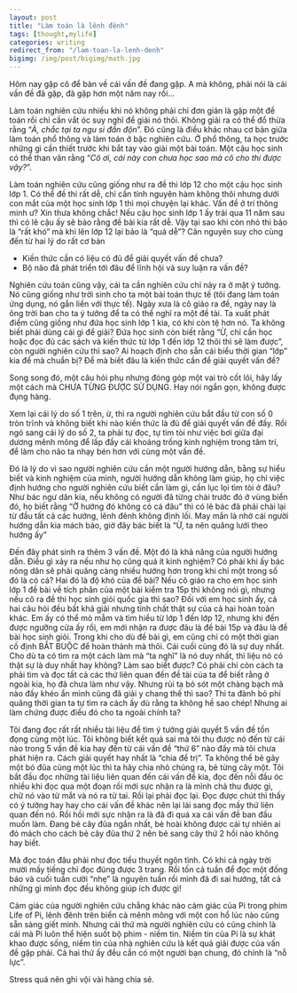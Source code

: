 ```yaml
---
layout: post
title: "Làm toán là lênh đênh"
tags: [thought,mylife]
categories: writing
redirect_from: "/lam-toan-la-lenh-denh"
bigimg: /img/post/bigimg/math.jpg
---
```


Hôm nay gặp cô để bàn về cái vấn đề đang gặp. A mà không, phải nói là cái vấn đề đã gặp, đã gặp hơn một năm nay rồi...

Làm toán nghiên cứu nhiều khi nó không phải chỉ đơn giản là gặp một đề toán rồi chỉ cần vắt óc suy nghĩ để giải nó thôi. Không giải ra có thể đổ thừa rằng “*À, chắc tại ta ngu si đần độn*”. Đó cũng là điều khác nhau cơ bản giữa làm toán phổ thông và làm toán ở bậc nghiên cứu. Ở phổ thông, ta học trước những gì cần thiết trước khi bắt tay vào giải một bài toán. Một cậu học sinh có thể than vãn rằng “*Cô ơi, cái này con chưa học sao mà cô cho thi được vậy?*”. 

Làm toán nghiên cứu cũng giống như ra đề thi lớp 12 cho một cậu học sinh lớp 1. Có thể đề thi rất dễ, chỉ cần tính nguyên hàm không thôi nhưng dưới con mắt của một học sinh lớp 1 thì mọi chuyện lại khác. Vấn đề ở trí thông minh ư? Xin thưa không chắc! Nếu cậu học sinh lớp 1 ấy trải qua 11 năm sau thì có lẽ cậu ấy sẽ bảo rằng đề bài kia rất dễ. Vậy tại sao khi còn nhỏ thì bảo là “rất khó” mà khi lên lớp 12 lại bảo là “quá dễ”? Căn nguyên suy cho cùng đến từ hai lý do rất cơ bản

- Kiến thức cần có liệu có đủ để giải quyết vấn đề chưa?
- Bộ não đã phát triển tới đâu để lĩnh hội và suy luận ra vấn đề?

Nghiên cứu toán cũng vậy, cái ta cần nghiên cứu chỉ nảy ra ở mặt ý tưởng. Nó cũng giống như trời sinh cho ta một bài toán thực tế (tôi đang làm toán ứng dụng, nó gắn liền với thực tế). Ngày xưa là cô giáo ra đề, ngày nay là ông trời ban cho ta ý tưởng để ta có thể nghĩ ra một đề tài. Ta xuất phát điểm cũng giống như đứa học sinh lớp 1 kia, có khi còn tệ hơn nó. Ta không biết phải dùng cái gì để giải? Đứa học sinh còn biết rằng “Ừ, chỉ cần học hoặc đọc đủ các sách và kiến thức từ lớp 1 đến lớp 12 thôi thì sẽ làm được”, còn người nghiên cứu thì sao? Ai hoạch định cho sẵn cái biểu thời gian “lớp” kia để mà chuẩn bị? Để mà biết đâu là kiến thức cần để giải quyết vấn đề?

Song song đó, một câu hỏi phụ nhưng đóng góp một vai trò cốt lõi, hãy lấy một cách mà CHƯA TỪNG ĐƯỢC SỬ DỤNG. Hay nói ngắn gọn, không được đụng hàng.

Xem lại cái lý do số 1 trên, ừ, thì ra người nghiên cứu bắt đầu từ con số 0 tròn trĩnh và không biết khi nào kiến thức là đủ để giải quyết vấn đề đấy. Rồi ngó sang cái lý do số 2, ta phải tự đọc, tự tìm tòi như việc bơi giữa đại dương mênh mông để lấp đầy cái khoảng trống kinh nghiệm trong tâm trí, để làm cho não ta nhạy bén hơn với cùng một vấn đề. 

Đó là lý do vì sao người nghiên cứu cần một người hướng dẫn, bằng sự hiểu biết và kinh nghiệm của mình, người hướng dẫn không làm giúp, họ chỉ việc định hướng cho người nghiên cứu biết cần làm gì, cần lục lọi tìm tòi ở đâu? Như bác ngư dân kia, nếu không có người đã từng chài trước đó ở vùng biển đó, họ biết rằng “Ờ hướng đó không có cá đâu” thì có lẽ bác đã phải chài lại từ đầu tất cả các hướng, lênh đênh không định lối. May mắn là nhờ cái người hướng dẫn kia mách bảo, giờ đây bác biết là “Ừ, ta nên quăng lưới theo hướng ấy”


Đến đây phát sinh ra thêm 3 vấn đề. Một đó là khả năng của người hướng dẫn. Điều gì xảy ra nếu như họ cũng quá ít kinh nghiệm? Có phải khi ấy bác nông dân sẽ phải quăng càng nhiều hướng hơn trong khi chỉ một trong số đó là có cá? Hai đó là độ khó của đề bài? Nếu cô giáo ra cho em học sinh lớp 1 đề bài về tích phân của một bài kiểm tra 15p thì không nói gì, nhưng nếu cô ra đề thi học sinh giỏi quốc gia thì sao? Đối với em học sinh ấy, cả hai câu hỏi đều bất khả giải nhưng tính chất thật sự của cả hai hoàn toàn khác. Em ấy có thể mò mẫm và tìm hiểu từ lớp 1 đến lớp 12, nhưng khi đến được ngưỡng cửa ấy rồi, em mới nhận ra được đâu là đề bài 15p và đâu là đề bài học sinh giỏi. Trong khi cho dù đề bài gì, em cũng chỉ có một thời gian cố định BẮT BUỘC để hoàn thành mà thôi. Cái cuối cùng đó là sự duy nhất. Cho dù ta có tìm ra một cách làm mà “ta nghĩ” là nó duy nhất, thì liệu nó có thật sự là duy nhất hay không? Làm sao biết được? Có phải chỉ còn cách ta phải tìm và đọc tất cả các thứ liên quan đến đề tài của ta để biết rằng ở ngoài kia, họ đã chưa làm như vậy. Nhưng rủi ta bỏ sót một chàng bạch mã nào đấy khéo ẩn mình cũng đã giải y chang thế thì sao? Thì ta đành bỏ phí quãng thời gian ta tự tìm ra cách ấy dù rằng ta không hề sao chép! Nhưng ai làm chứng được điều đó cho ta ngoài chính ta?

Tôi đang đọc rất rất nhiều tài liệu để tìm ý tưởng giải quyết 5 vấn đề tồn đọng cùng một lúc. Tôi không biết kết quả sai mà tôi thu được nó đến từ cái nào trong 5 vấn đề kia hay đến từ cái vấn đề “thứ 6” nào đấy mà tôi chưa phát hiện ra. Cách giải quyết hay nhất là “chia để trị”. Ta không thể bẻ gãy một bó đũa cùng một lúc thì ta hãy chia nhỏ chúng ra, bẻ từng cây một. Tôi bắt đầu đọc những tài liệu liên quan đến cái vấn đề kia, đọc đến nỗi đầu óc nhiều khi đọc qua một đoạn rồi mới sực nhận ra là mình chả thu được gì, chữ nó vào từ mắt và nó ra từ tai. Rồi lại phải đọc lại. Đọc được chút thì thấy có ý tưởng hay hay cho cái vấn đề khác nên lại lái sang đọc mấy thứ liên quan đến nó. Rồi hồi mới sực nhận ra là đã đi quá xa cái vấn đề ban đầu muốn làm. Đang bẻ cây đũa ngắn nhất, bẻ hoài không được cái tự nhiên ai đó mách cho cách bẻ cây đũa thứ 2 nên bẻ sang cây thứ 2 hồi nào không hay biết.

Mà đọc toán đâu phải như đọc tiểu thuyết ngôn tình. Có khi cả ngày trời mười mấy tiếng chỉ đọc đúng được 3 trang. Rồi tốn cả tuần để đọc một đống báo và cuối tuần cười “nhẹ” là nguyên tuần rồi mình đã đi sai hướng, tất cả những gì mình đọc đều không giúp ích được gì!


Cảm giác của người nghiên cứu chẳng khác nào cảm giác của Pi trong phim Life of Pi, lênh đênh trên biển cả mênh mông với một con hổ lúc nào cũng sẵn sàng giết mình. Nhưng cái thứ mà người nghiên cứu có cũng chính là cái mà Pi luôn thể hiện suốt bộ phim - niềm tin. Niềm tin của Pi là sự khát khao được sống, niềm tin của nhà nghiên cứu là kết quả giải được của vấn đề gặp phải. Cả hai thứ ấy đều cần có một người bạn chung, đó chính là “nỗ lực”.

Stress quá nên ghi vội vài hàng chia sẻ.